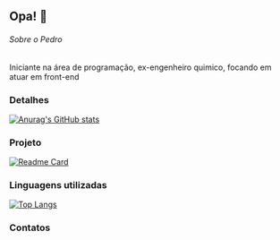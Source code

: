 ## Opa! 👋

###### Sobre o Pedro
Iniciante na área de programação, ex-engenheiro quimico, focando em atuar em front-end 

### Detalhes

[![Anurag's GitHub stats](https://github-readme-stats.vercel.app/api?username=dejavan&show_icons=true&theme=dark)](https://github.com/anuraghazra/github-readme-stats)

### Projeto

[![Readme Card](https://github-readme-stats.vercel.app/api/pin/?username=dejavan&repo=Tik-Tok-Project&theme=dark)](https://github.com/anuraghazra/github-readme-stats)

### Linguagens utilizadas

[![Top Langs](https://github-readme-stats.vercel.app/api/top-langs/?username=dejavan&layout=compact)](https://github.com/anuraghazra/github-readme-stats)

### Contatos
